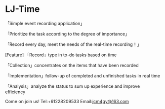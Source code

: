 # LJ-Time
「Simple event recording application」

「Prioritize the task according to the degree of importance」

「Record every day, meet the needs of the real-time recording！」

[Feature]
「Record」type in to-do tasks based on time

「Collection」concentrates on the items that have been recorded

「Implementation」follow-up of completed and unfinished tasks in real time

「Analysis」analyze the status to sum up experience and improve efficiency

Come on join us!
Tel:+61228209533
Email:jcm4gy@163.com

